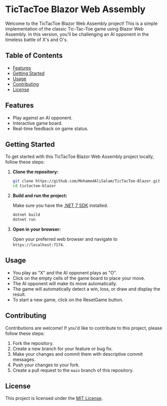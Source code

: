 # TicTacToe Blazor Web Assembly

Welcome to the TicTacToe Blazor Web Assembly project! This is a simple implementation of the classic Tic-Tac-Toe game using Blazor Web Assembly. In this version, you'll be challenging an AI opponent in the timeless battle of X's and O's.

## Table of Contents


- [Features](#features)
- [Getting Started](#getting-started)
- [Usage](#usage)
- [Contributing](#contributing)
- [License](#license)


## Features

- Play against an AI opponent.
- Interactive game board.
- Real-time feedback on game status.




## Getting Started

To get started with this TicTacToe Blazor Web Assembly project locally, follow these steps:

1. **Clone the repository:**

    ```bash
    git clone https://github.com/MohamedAliSalam/TicTacToe-Blazor.git
    cd tictactoe-blazor
    ```

2. **Build and run the project:**

   Make sure you have the [.NET 7 SDK](https://dotnet.microsoft.com/download/dotnet/7.0) installed.

    ```bash
    dotnet build
    dotnet run
    ```

3. **Open in your browser:**

   Open your preferred web browser and navigate to `https://localhost:7174`.

## Usage

- You play as "X" and the AI opponent plays as "O".
- Click on the empty cells of the game board to place your move.
- The AI opponent will make its move automatically.
- The game will automatically detect a win, loss, or draw and display the result.
- To start a new game, click on the ResetGame button.

## Contributing

Contributions are welcome! If you'd like to contribute to this project, please follow these steps:

1. Fork the repository.
2. Create a new branch for your feature or bug fix.
3. Make your changes and commit them with descriptive commit messages.
4. Push your changes to your fork.
5. Create a pull request to the `main` branch of this repository.

## License

This project is licensed under the [MIT License](LICENSE).
